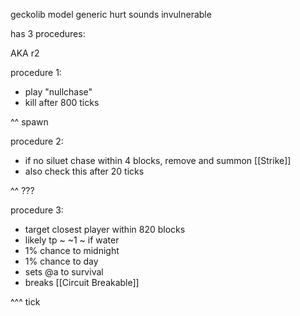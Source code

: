 geckolib model
generic hurt sounds
invulnerable

has 3 procedures:

AKA r2


procedure 1:
- play "nullchase"
- kill after 800 ticks

^^ spawn

procedure 2:
- if no siluet chase within 4 blocks, remove and summon [[Strike]]
- also check this after 20 ticks

^^ ???

procedure 3:
- target closest player within 820 blocks
- likely tp ~ ~1 ~ if water
- 1% chance to midnight
- 1% chance to day
- sets @a to survival
- breaks [[Circuit Breakable]]

^^^ tick
